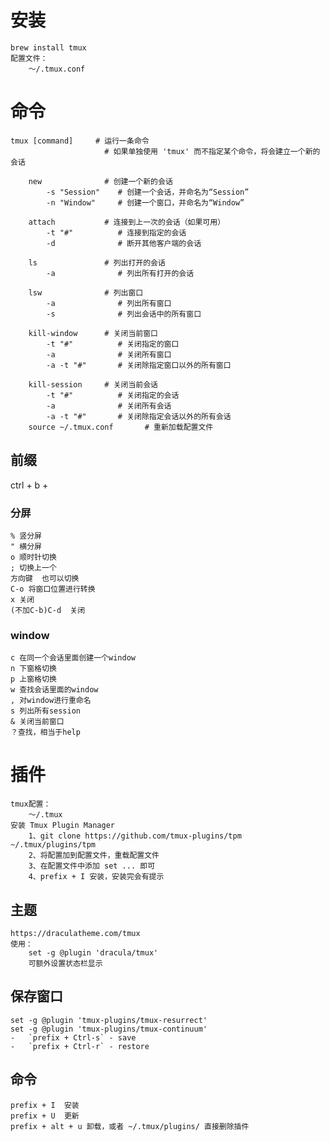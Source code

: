 # 安装
```shell
brew install tmux
配置文件：
	～/.tmux.conf
```
# 命令
```shell
tmux [command]     # 运行一条命令
                     # 如果单独使用 'tmux' 而不指定某个命令，将会建立一个新的会话

    new              # 创建一个新的会话
	    -s "Session"    # 创建一个会话，并命名为“Session”
	    -n "Window"     # 创建一个窗口，并命名为“Window”

    attach           # 连接到上一次的会话（如果可用）
	    -t "#"          # 连接到指定的会话
	    -d              # 断开其他客户端的会话

	ls               # 列出打开的会话
	    -a              # 列出所有打开的会话

    lsw              # 列出窗口
	    -a              # 列出所有窗口
	    -s              # 列出会话中的所有窗口

    kill-window      # 关闭当前窗口
	    -t "#"          # 关闭指定的窗口
	    -a              # 关闭所有窗口
	    -a -t "#"       # 关闭除指定窗口以外的所有窗口

    kill-session     # 关闭当前会话
	    -t "#"          # 关闭指定的会话
	    -a              # 关闭所有会话
	    -a -t "#"       # 关闭除指定会话以外的所有会话
	source ~/.tmux.conf       # 重新加载配置文件
```
## 前缀
ctrl + b +
### 分屏
	% 竖分屏  
	" 横分屏
	o 顺时针切换
	; 切换上一个
	方向键  也可以切换
	C-o 将窗口位置进行转换
	x 关闭
	(不加C-b)C-d  关闭
### window
	c 在同一个会话里面创建一个window 
	n 下窗格切换  
	p 上窗格切换
	w 查找会话里面的window
	, 对window进行重命名  
	s 列出所有session
	& 关闭当前窗口
	？查找，相当于help
# 插件
```shell
tmux配置：
	～/.tmux
安装 Tmux Plugin Manager
	1、git clone https://github.com/tmux-plugins/tpm ~/.tmux/plugins/tpm
	2、将配置加到配置文件，重载配置文件
	3、在配置文件中添加 set ... 即可
	4、prefix + I 安装，安装完会有提示
```
## 主题
```shell
https://draculatheme.com/tmux
使用：
	set -g @plugin 'dracula/tmux'
	可额外设置状态栏显示
```
## 保存窗口
```shell
set -g @plugin 'tmux-plugins/tmux-resurrect'
set -g @plugin 'tmux-plugins/tmux-continuum'
-   `prefix + Ctrl-s` - save
-   `prefix + Ctrl-r` - restore
```
## 命令
```shell
prefix + I  安装
prefix + U  更新
prefix + alt + u 卸载，或者 ~/.tmux/plugins/ 直接删除插件
```